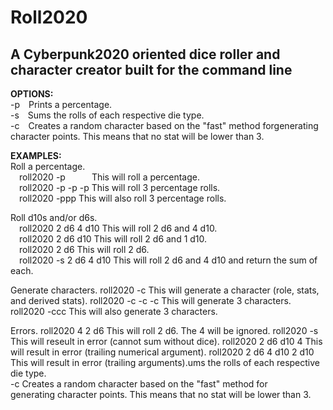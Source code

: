 # Roll2020
## A Cyberpunk2020 oriented dice roller and character creator built for the command line

**OPTIONS:**  
  -p&emsp;Prints a percentage.  
  -s&emsp;Sums the rolls of each respective die type.  
  -c&emsp;Creates a random character based on the "fast" method forgenerating character points. This means that no stat will be lower than 3.  

**EXAMPLES:**  
Roll a percentage.    
    &emsp;roll2020 -p&emsp;&emsp;&emsp;This will roll a percentage.  
    &emsp;roll2020 -p -p -p		This will roll 3 percentage rolls.  
    &emsp;roll2020 -ppp		This will also roll 3 percentage rolls.  

  Roll d10s and/or d6s.  
    &emsp;roll2020 2 d6 4 d10		This will roll 2 d6 and 4 d10.  
    &emsp;roll2020 2 d6 d10		This will roll 2 d6 and 1 d10.  
    &emsp;roll2020 2 d6		This will roll 2 d6.  
    &emsp;roll2020 -s 2 d6 4 d10	This will roll 2 d6 and 4 d10 and return the sum of each.  

  Generate characters.
    roll2020 -c			This will generate a character (role, stats, and derived stats).
    roll2020 -c -c -c		This will generate 3 characters.
    roll2020 -ccc		This will also generate 3 characters.

  Errors.
    roll2020 4 2 d6		This will roll 2 d6. The 4 will be ignored.
    roll2020 -s			This will reseult in error (cannot sum without dice).
    roll2020 2 d6 d10 4		This will result in error (trailing numerical argument).
    roll2020 2 d6 4 d10 2 d10	This will result in error (trailing arguments).ums the rolls of each respective die type.  
  -c    Creates a random character based on the "fast" method for  
        generating character points. This means that no stat will be lower than 3.  
